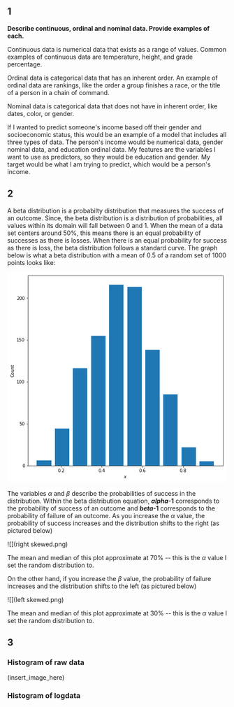 ## 1 

**Describe continuous, ordinal and nominal data. Provide examples of each.**

Continuous data is numerical data that exists as a range of values. Common examples of continuous data are temperature, height, and grade percentage. 

Ordinal data is categorical data that has an inherent order. An example of ordinal data are rankings, like the order a group finishes a race, or the title of a person in a chain of command. 

Nominal data is categorical data that does not have in inherent order, like dates, color, or gender.

If I wanted to predict someone's income based off their gender and socioeconomic status, this would be an example of a model that includes all three types of data. The person's income would be numerical data, gender nominal data, and education ordinal data. 
My features are the variables I want to use as predictors, so they would be education and gender. My target would be what I am trying to predict, which would be a person's income. 

## 2 

A beta distribution is a probabilty distribution that measures the success of an outcome. Since, the beta distribution is a distribution of probabilities, all values within its domain will fall between 0 and 1. When the mean of a data set centers around 50%, this means there is an equal probability of successes as there is losses. When there is an equal probability for success as there is loss, the beta distribution follows a standard curve. The graph below is what a beta distribution with a mean of 0.5 of a random set of 1000 points looks like:

![](even.png)

The variables $\alpha$ and $\beta$ describe the probabilities of success in the distribution. Within the beta distribution equation, **$alpha$-1** corresponds to the probability of success of an outcome and **$beta$-1** corresponds to the probability of failure of an outcome. As you increase the $\alpha$ value, the probability of success increases and the distribution shifts to the right (as pictured below)  

![](right skewed.png)

The mean and median of this plot approximate at 70% -- this is the $\alpha$ value I set the random distribution to.


On the other hand, if you increase the $\beta$ value, the probability of failure increases and the distribution shifts to the left (as pictured below) 

![](left skewed.png)

The mean and median of this plot approximate at 30% -- this is the $\alpha$ value I set the random distribution to. 

## 3 

### Histogram of raw data

(insert_image_here)


### Histogram of logdata
